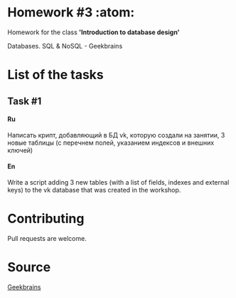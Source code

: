 # Homework #3 :atom:

Homework for the class **'Introduction to database design'**

Databases. SQL & NoSQL - Geekbrains

# List of the tasks

## Task #1

#### Ru

Написать крипт, добавляющий в БД vk, которую создали на занятии, 3 новые таблицы (с перечнем полей, указанием индексов и внешних ключей)

#### En

Write a script adding 3 new tables (with a list of fields, indexes and external keys) to the vk database that was created in the workshop.

# Contributing

Pull requests are welcome.

# Source

[Geekbrains](https://geekbrains.ru)
